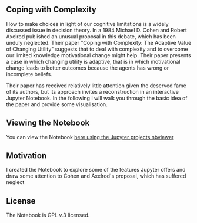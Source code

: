 ## Coping with Complexity

How to make choices in light of our cognitive limitations is a widely discussed issue in decision theory. In a 1984 Michael D. Cohen and Robert Axelrod published an unusual proposal in this debate, which has been unduly neglected. Their paper "Coping with Complexity: The Adaptive Value of Changing Utility" suggests that to deal with complexity and to overcome our limited knowledge motivational change might help. Their paper presents a case in which changing utility is adaptive, that is in which motivational change leads to better outcomes because the agents has wrong or incomplete beliefs.

Their paper has received relatively little attention given the deserved fame of its authors, but its approach invites a reconstruction in an interactive Jupyter Notebook. In the following I will walk you through the basic idea of the paper and provide some visualisation.


## Viewing the Notebook
You can view the Notebook [here using the Jupyter projects nbviewer](https://nbviewer.jupyter.org/github/dstrohmaier/Adaptive-Utility/blob/master/coping_with_complexity.ipynb)


## Motivation

I created the Notebook to explore some of the features Jupyter offers and draw some attention to Cohen and Axelrod's proposal, which has suffered neglect


## License

The Notebook is GPL v.3 licensed.
